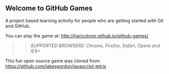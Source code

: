 ## Welcome to GitHub Games

A project based learning activity for people who are getting started with Git and GitHub.

You can play the game at: http://haricotnoir.github.io/github-games/

>> _*SUPPORTED BROWSERS*: Chrome, Firefox, Safari, Opera and IE9+_

This fun open source game was cloned from: https://github.com/jakesgordon/javascript-tetris
